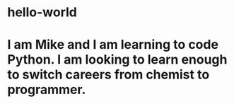 # hello-world
# I am Mike and I am learning to code Python. I am looking to learn enough to switch careers from chemist to programmer.
